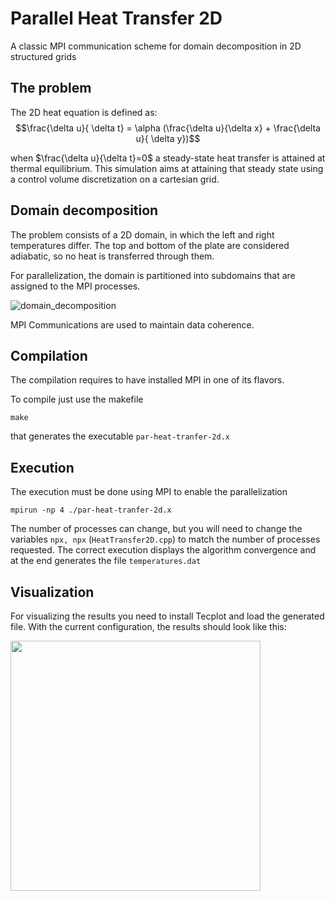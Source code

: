 # Parallel Heat Transfer 2D
A classic MPI communication scheme for domain decomposition in 2D structured grids

## The problem

The 2D heat equation is defined as:
$$\frac{\delta u}{ \delta t} = \alpha (\frac{\delta u}{\delta x} + \frac{\delta u}{ \delta y})$$

when $\frac{\delta u}{\delta t}=0$ a steady-state heat transfer is attained at thermal equilibrium.
This simulation aims at attaining that steady state using a control volume discretization on a cartesian grid.

## Domain decomposition

The problem consists of a 2D domain, in which the left and right temperatures differ. The top and bottom of the plate are considered adiabatic, so no heat is transferred through them.

For parallelization, the domain is partitioned into subdomains that are assigned to the MPI processes.

![domain_decomposition](https://github.com/gkigiermo/parallel-heat-transfer/assets/50739871/a2431797-069a-4d95-9419-5c2030a4ec82)

MPI Communications are used to maintain data coherence.

## Compilation
The compilation requires to have installed MPI in one of its flavors. 

To compile just use the makefile
```
make
```
that generates the executable ```par-heat-tranfer-2d.x```

## Execution
The execution must be done using MPI to enable the parallelization

```
mpirun -np 4 ./par-heat-tranfer-2d.x
```

The number of processes can change, but you will need to change the variables  ```npx, npx``` (```HeatTransfer2D.cpp```) to match the number of processes requested.
The correct execution displays the algorithm convergence and at the end generates the file ```temperatures.dat```

## Visualization
For visualizing the results you need to install Tecplot and load the generated file.
With the current configuration, the results should look like this:

<img src="https://github.com/gkigiermo/parallel-heat-transfer/assets/50739871/9a6c373a-1f9d-44da-a64a-dae9f2167229" width="400">
